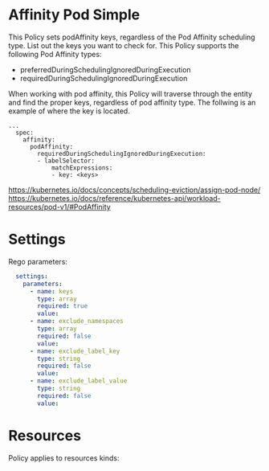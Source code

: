 # Affinity Pod Simple

This Policy sets podAffinity keys, regardless of the Pod Affinity scheduling type. List out the keys you want to check for. This Policy supports the following Pod Affinity types:
- preferredDuringSchedulingIgnoredDuringExecution 
- requiredDuringSchedulingIgnoredDuringExecution 


When working with pod affinity, this Policy will traverse through the entity and find the proper keys, regardless of pod affinity type. The follwing is an example of where the key is located. 
```
...
  spec:
    affinity:
      podAffinity:
        requiredDuringSchedulingIgnoredDuringExecution:
        - labelSelector:
            matchExpressions:
            - key: <keys>
```
https://kubernetes.io/docs/concepts/scheduling-eviction/assign-pod-node/
https://kubernetes.io/docs/reference/kubernetes-api/workload-resources/pod-v1/#PodAffinity


# Settings

Rego parameters:
```yaml
  settings:
    parameters:
      - name: keys
        type: array
        required: true
        value:
      - name: exclude_namespaces
        type: array
        required: false
        value:
      - name: exclude_label_key
        type: string
        required: false
        value:
      - name: exclude_label_value
        type: string
        required: false
        value:
```

# Resources
Policy applies to resources kinds:

